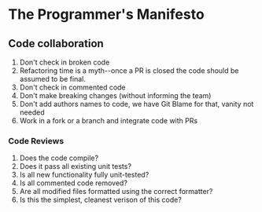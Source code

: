 # The Programmer's Manifesto

## Code collaboration

  1. Don't check in broken code
  2. Refactoring time is a myth--once a PR is closed the code should be assumed to be final.
  3. Don't check in commented code
  4. Don't make breaking changes (without informing the team)
  5. Don't add authors names to code, we have Git Blame for that, vanity not needed
  6. Work in a fork or a branch and integrate code with PRs

### Code Reviews

  1. Does the code compile?
  2. Does it pass all existing unit tests?
  3. Is all new functionality fully unit-tested?
  4. Is all commented code removed?
  5. Are all modified files formatted using the correct formatter?
  6. Is this the simplest, cleanest verison of this code?